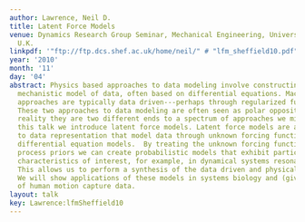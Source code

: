 ```yaml
---
author: Lawrence, Neil D.
title: Latent Force Models
venue: Dynamics Research Group Seminar, Mechanical Engineering, University of Sheffield,
  U.K.
linkpdf: '"ftp://ftp.dcs.shef.ac.uk/home/neil/" # "lfm_sheffield10.pdf"'
year: '2010'
month: '11'
day: '04'
abstract: Physics based approaches to data modeling involve constructing an accurate
  mechanistic model of data, often based on differential equations. Machine learning
  approaches are typically data driven---perhaps through regularized function approximation.
  These two approaches to data modeling are often seen as polar opposites, but in
  reality they are two different ends to a spectrum of approaches we might take. In
  this talk we introduce latent force models. Latent force models are a new approach
  to data representation that model data through unknown forcing functions that drive
  differential equation models.  By treating the unknown forcing functions with Gaussian
  process priors we can create probabilistic models that exhibit particular physical
  characteristics of interest, for example, in dynamical systems resonance and inertia.
  This allows us to perform a synthesis of the data driven and physical modeling paradigms.
  We will show applications of these models in systems biology and (given time) modelling
  of human motion capture data.
layout: talk
key: Lawrence:lfmSheffield10
---
```

